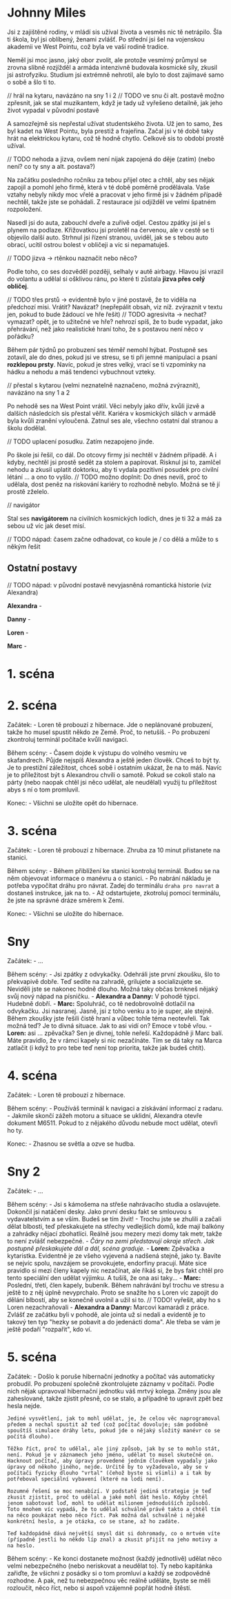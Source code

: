 # Johnny Miles

Jsi z zajištěné rodiny, v mládí sis užíval života a vesměs nic tě netrápilo. Šla ti škola, byl jsi oblíbený, ženami zvlášť. Po střední jsi šel na vojenskou akademii ve West Pointu, což byla ve vaší rodině tradice.

Neměl jsi moc jasno, jaký obor zvolit, ale protože vesmírný průmysl se zrovna slibně rozjížděl a armáda intenzivně budovala kosmické síly, zkusil jsi astrofyziku. Studium jsi extrémně nehrotil, ale bylo to dost zajímavé samo o sobě a šlo ti to.

// hrál na kytaru, navázáno na sny 1 i 2
// TODO ve snu či alt. postavě možno zpřesnit, jak se stal muzikantem, když je tady už vyřešeno detailně, jak jeho život vypadal v původní postavě

A samozřejmě sis nepřestal užívat studentského života. Už jen to samo, žes byl kadet na West Pointu, byla prestiž a frajeřina. Začal jsi v té době taky hrát na elektrickou kytaru, což tě hodně chytlo. Celkově sis to období prostě užíval.

// TODO nehoda a jizva, ovšem není nijak zapojená do děje (zatím) (nebo není? co ty sny a alt. postava?)

Na začátku posledního ročníku za tebou přijel otec a chtěl, aby ses nějak zapojil a pomohl jeho firmě, která v té době poměrně prodělávala. Vaše vztahy nebyly nikdy moc vřelé a pracovat v jeho firmě jsi v žádném případě nechtěl, takže jste se pohádali. Z restaurace jsi odjížděl ve velmi špatném rozpoložení.

Nasedl jsi do auta, zabouchl dveře a zuřivě odjel. Cestou zpátky jsi jel s plynem na podlaze. Křižovatkou jsi proletěl na červenou, ale v cestě se ti objevilo další auto. Strhnul jsi řízení stranou, uviděl, jak se s tebou auto obrací, ucítil ostrou bolest v obličeji a víc si nepamatuješ.

// TODO jizva -> rtěnkou naznačit nebo něco?

Podle toho, co ses dozvěděl později, selhaly v autě airbagy. Hlavou jsi vrazil do volantu a udělal si ošklivou ránu, po které ti zůstala __jizva přes celý obličej__.

// TODO třes prstů -> evidentně bylo v jiné postavě, že to viděla na předchozí misi. Vrátit? Navázat? (nepřepálit obsah, viz níž. zvýraznit v textu jen, pokud to bude žádoucí ve hře řešit)
// TODO agresivita -> nechat? vymazat? opět, je to užitečné ve hře? nehrozí spíš, že to bude vypadat, jako přehrávání, než jako realistické hraní toho, že s postavou není něco v pořádku?

Během pár týdnů po probuzení ses téměř nemohl hýbat. Postupně ses zotavil, ale do dnes, pokud jsi ve stresu, se ti při jemné manipulaci a psaní __rozklepou prsty__. Navíc, pokud je stres velký, vrací se ti vzpomínky na hádku a nehodu a máš tendenci vybuchnout vzteky.

// přestal s kytarou (velmi neznatelně naznačeno, možná zvýraznit), navázáno na sny 1 a 2

Po nehodě ses na West Point vrátil. Věci nebyly jako dřív, kvůli jizvě a dalších následcích sis přestal věřit. Kariéra v kosmických silách v armádě byla kvůli zranění vyloučená. Zatnul ses ale, všechno ostatní dal stranou a školu dodělal.

// TODO uplacení posudku. Zatím nezapojeno jinde.

Po škole jsi řešil, co dál. Do otcovy firmy jsi nechtěl v žádném případě. A i kdyby, nechtěl jsi prostě sedět za stolem a papírovat. Risknul jsi to, zamlčel nehodu a zkusil uplatit doktorku, aby ti vydala pozitivní posudek pro civilní létání ... a ono to vyšlo. // TODO možno doplnit: Do dnes nevíš, proč to udělala, dost peněz na riskování kariéry to rozhodně nebylo. Možná se tě jí prostě zželelo.

// navigátor

Stal ses __navigátorem__ na civilních kosmických lodích, dnes je ti 32 a máš za sebou už víc jak deset misí.

// TODO nápad: časem začne odhadovat, co koule je / co dělá a může to s někým řešit

## Ostatní postavy

// TODO nápad: v původní postavě nevyjasněná romantická historie (viz Alexandra)

__Alexandra__ -

__Danny__ -

__Loren__ -

__Marc__ -

# 1. scéna

# 2. scéna

Začátek:
    - Loren tě probouzí z hibernace. Jde o neplánované probuzení, takže ho musel spustit někdo ze Země. Proč, to netušíš.
    - Po probuzení zkontroluj terminál počítače kvůli navigaci.

Během scény:
    - Časem dojde k výstupu do volného vesmíru ve skafandrech. Půjde nejspíš Alexandra a ještě jeden člověk. Chceš to být ty. Je to prestižní záležitost, chceš sobě i ostatním ukázat, že na to máš. Navíc je to příležitost být s Alexandrou chvíli o samotě. Pokud se cokoli stalo na párty (nebo naopak chtěl jsi něco udělat, ale neudělal) využij tu příležitost abys s ní o tom promluvil.

Konec:
    - Všichni se uložíte opět do hibernace.

# 3. scéna

Začátek:
    - Loren tě probouzí z hibernace. Zhruba za 10 minut přistanete na stanici.

Během scény:
    - Během přiblížení ke stanici kontroluj terminál. Budou se na něm objevovat informace o manévru a o stanici.
    - Po nabrání nákladu je potřeba vypočítat dráhu pro návrat. Zadej do terminálu `draha pro navrat` a dostaneš instrukce, jak na to.
    - Až odstartujete, zkotroluj pomocí terminálu, že jste na správné dráze směrem k Zemi.

Konec:
    - Všichni se uložíte do hibernace.

# Sny

Začátek:
    - ...

Během scény:
    - Jsi zpátky z odvykačky. Odehráli jste první zkoušku, šlo to překvapivě dobře. Teď sedíte na zahradě, grilujete a socializujete se. Neviděli jste se nakonec hodně dlouho. Možná taky občas brnkneš nějaký svůj nový nápad na písničku.
    - __Alexandra a Danny:__ V pohodě týpci. Hudebně dobří.
    - __Marc:__ Spoluhráč, co tě nedobrovolně dotlačil na odvykačku. Jsi nasranej. Jasně, jsi z toho venku a to je super, ale stejně. Během zkoušky jste řešili čistě hraní a vůbec tohle téma neotevřeli. Tak možná teď? Je to divná situace. Jak to asi vidí on? Emoce v tobě vřou.
    - __Loren:__ asi ... zpěvačka? Sen je divnej, tohle neřeší. Každopádně ji Marc balí. Máte pravidlo, že v rámci kapely si nic nezačínáte. Tím se dá taky na Marca zatlačit (i když to pro tebe teď není top priorita, takže jak budeš chtít).

# 4. scéna

Začátek:
    - Loren tě probouzí z hibernace.

Během scény:
    - Používáš terminál k navigaci a získávání informací z radaru.
    - Jakmile skončí zážeh motoru a situace se uklidní, Alexandra otevře dokument M6511. Pokud to z nějakého důvodu nebude moct udělat, otevři ho ty.

Konec:
    - Zhasnou se světla a ozve se hudba.

# Sny 2

Začátek:
    - ...

Během scény:
    - Jsi s kámošema na střeše nahrávacího studia a oslavujete. Dokončil jsi natáčení desky. Jako první desku fakt se smlouvou s vydavatelstvím a se vším. Budeš se tím živit!
    - Trochu jste se zhulili a začali dělat blbosti, teď přeskakujete na střechy vedlejších domů, kde mají balkóny a zahrádky nějací zbohatlíci. Reálně jsou mezery mezi domy tak metr, takže to není zvlášť nebezpečné.
    - _Čáry na zemi představují okraje střech. Jak postupně přeskakujete dál a dál, scéna graduje._
    - __Loren:__ Zpěvačka a kytaristka. Evidentně je ze všeho vyjevená a nadšená stejně, jako ty. Bavíte se nejvíc spolu, navzájem se provokujete, endorfiny pracují. Máte sice pravidlo si mezi členy kapely nic nezačínat, ale říkáš si, že bys fakt chtěl pro tento speciální den udělat výjimku. A tušíš, že ona asi taky...
    - __Marc:__ Poslední, třetí, člen kapely, bubeník. Během nahrávání byl trochu ve stresu a ještě to z něj úplně nevyprchalo. Proto se snažíte ho s Loren víc zapojit do dělání blbostí, aby se konečně uvolnil a užil si to. // TODO! vyřešit, aby ho s Loren nezachraňovali
    - __Alexandra a Danny:__ Marcovi kamarádi z práce. Zvlášť ze začátku byli v pohodě, ale jointa už si nedali a evidentě je to takový ten typ "hezky se pobavit a do jedenácti doma". Ale třeba se vám je ještě podaří "rozpařit", kdo ví.

# 5. scéna

Začátek:
    - Došlo k poruše hibernační jednotky a počítač vás automaticky probudil. Po probuzení společně zkontrolujete záznamy v počítači. Podle nich nějak upravoval hibernační jednotku váš mrtvý kolega. Změny jsou ale zaheslované, takže zjistit přesně, co se stalo, a případně to upravit zpět bez hesla nejde.

    Jediné vysvětlení, jak to mohl udělat, je, že celou věc naprogramoval předem a nechal spustit až teď (což počítač dovoluje; sám podobně spouštíš simulace dráhy letu, pokud jde o nějaký složitý manévr co se počítá dlouho).

    Těžko říct, proč to udělal, ale jiný způsob, jak by se to mohlo stát, není. Pokud je v záznamech jeho jméno, udělat to musel skutečně on. Hacknout počítač, aby úpravy provedené jedním člověkem vypadaly jako úpravy od někoho jiného, nejde. Určitě by to vyžadovalo, aby se v počítači fyzicky dlouho "vrtal" (čehož byste si všimli) a i tak by potřeboval speciální vybavení (které na lodi není).

    Rozumné řešení se moc nenabízí. V podstatě jediná strategie je teď zkusit zjistit, proč to udělal a jaké mohl dát heslo. Kdyby chtěl jenom sabotovat loď, mohl to udělat milionem jednodušších způsobů. Toto mnohem víc vypadá, že to udělal schválně právě takto a chtěl tím na něco poukázat nebo něco říct. Pak možná dal schválně i nějaké konkrétní heslo, a je otázka, co se stane, až ho zadáte.

    Teď každopádně dává největší smysl dát si dohromady, co o mrtvém víte (případně jestli ho někdo líp znal) a zkusit přijít na jeho motivy a na heslo.

Během scény:
    - Ke konci dostanete možnost (každý jednotlivě) udělat něco velmi nebezpečného (nebo neriskovat a neudělat to). Ty nebo kapitánka zařiďte, že všichni z posádky si o tom promluví a každý se zodpovědně rozhodne. A pak, než tu nebezpečnou věc reálně uděláte, byste se měli rozloučit, něco říct, nebo si aspoň vzájemně popřát hodně štěstí.
